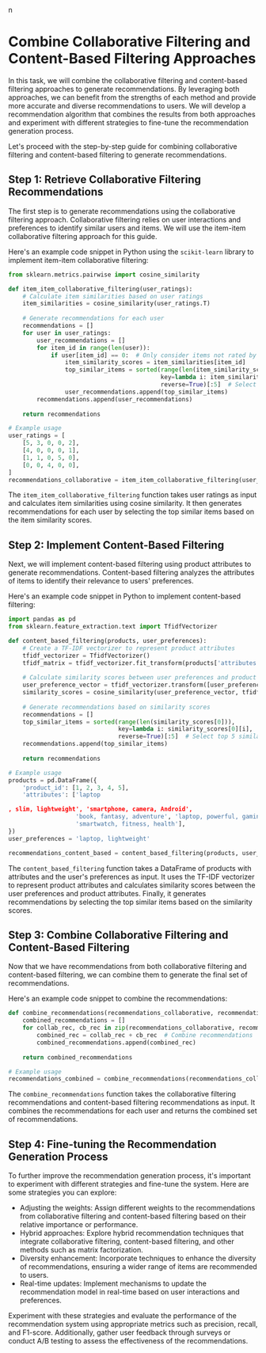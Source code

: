 n

#  Combine Collaborative Filtering and Content-Based Filtering Approaches

In this task, we will combine the collaborative filtering and content-based filtering approaches to generate recommendations. By leveraging both approaches, we can benefit from the strengths of each method and provide more accurate and diverse recommendations to users. We will develop a recommendation algorithm that combines the results from both approaches and experiment with different strategies to fine-tune the recommendation generation process.

Let's proceed with the step-by-step guide for combining collaborative filtering and content-based filtering to generate recommendations.

## Step 1: Retrieve Collaborative Filtering Recommendations

The first step is to generate recommendations using the collaborative filtering approach. Collaborative filtering relies on user interactions and preferences to identify similar users and items. We will use the item-item collaborative filtering approach for this guide.

Here's an example code snippet in Python using the `scikit-learn` library to implement item-item collaborative filtering:

```python
from sklearn.metrics.pairwise import cosine_similarity

def item_item_collaborative_filtering(user_ratings):
    # Calculate item similarities based on user ratings
    item_similarities = cosine_similarity(user_ratings.T)
    
    # Generate recommendations for each user
    recommendations = []
    for user in user_ratings:
        user_recommendations = []
        for item_id in range(len(user)):
            if user[item_id] == 0:  # Only consider items not rated by the user
                item_similarity_scores = item_similarities[item_id]
                top_similar_items = sorted(range(len(item_similarity_scores)),
                                           key=lambda i: item_similarity_scores[i],
                                           reverse=True)[:5]  # Select top 5 similar items
                user_recommendations.append(top_similar_items)
        recommendations.append(user_recommendations)
    
    return recommendations

# Example usage
user_ratings = [
    [5, 3, 0, 0, 2],
    [4, 0, 0, 0, 1],
    [1, 1, 0, 5, 0],
    [0, 0, 4, 0, 0],
]
recommendations_collaborative = item_item_collaborative_filtering(user_ratings)
```

The `item_item_collaborative_filtering` function takes user ratings as input and calculates item similarities using cosine similarity. It then generates recommendations for each user by selecting the top similar items based on the item similarity scores.

## Step 2: Implement Content-Based Filtering

Next, we will implement content-based filtering using product attributes to generate recommendations. Content-based filtering analyzes the attributes of items to identify their relevance to users' preferences.

Here's an example code snippet in Python to implement content-based filtering:

```python
import pandas as pd
from sklearn.feature_extraction.text import TfidfVectorizer

def content_based_filtering(products, user_preferences):
    # Create a TF-IDF vectorizer to represent product attributes
    tfidf_vectorizer = TfidfVectorizer()
    tfidf_matrix = tfidf_vectorizer.fit_transform(products['attributes'])
    
    # Calculate similarity scores between user preferences and product attributes
    user_preference_vector = tfidf_vectorizer.transform([user_preferences])
    similarity_scores = cosine_similarity(user_preference_vector, tfidf_matrix)
    
    # Generate recommendations based on similarity scores
    recommendations = []
    top_similar_items = sorted(range(len(similarity_scores[0])),
                               key=lambda i: similarity_scores[0][i],
                               reverse=True)[:5]  # Select top 5 similar items
    recommendations.append(top_similar_items)
    
    return recommendations

# Example usage
products = pd.DataFrame({
    'product_id': [1, 2, 3, 4, 5],
    'attributes': ['laptop

, slim, lightweight', 'smartphone, camera, Android',
                   'book, fantasy, adventure', 'laptop, powerful, gaming',
                   'smartwatch, fitness, health'],
})
user_preferences = 'laptop, lightweight'

recommendations_content_based = content_based_filtering(products, user_preferences)
```

The `content_based_filtering` function takes a DataFrame of products with attributes and the user's preferences as input. It uses the TF-IDF vectorizer to represent product attributes and calculates similarity scores between the user preferences and product attributes. Finally, it generates recommendations by selecting the top similar items based on the similarity scores.

## Step 3: Combine Collaborative Filtering and Content-Based Filtering

Now that we have recommendations from both collaborative filtering and content-based filtering, we can combine them to generate the final set of recommendations.

Here's an example code snippet to combine the recommendations:

```python
def combine_recommendations(recommendations_collaborative, recommendations_content_based):
    combined_recommendations = []
    for collab_rec, cb_rec in zip(recommendations_collaborative, recommendations_content_based):
        combined_rec = collab_rec + cb_rec  # Combine recommendations
        combined_recommendations.append(combined_rec)
    
    return combined_recommendations

# Example usage
recommendations_combined = combine_recommendations(recommendations_collaborative, recommendations_content_based)
```

The `combine_recommendations` function takes the collaborative filtering recommendations and content-based filtering recommendations as input. It combines the recommendations for each user and returns the combined set of recommendations.

## Step 4: Fine-tuning the Recommendation Generation Process

To further improve the recommendation generation process, it's important to experiment with different strategies and fine-tune the system. Here are some strategies you can explore:

- Adjusting the weights: Assign different weights to the recommendations from collaborative filtering and content-based filtering based on their relative importance or performance.
- Hybrid approaches: Explore hybrid recommendation techniques that integrate collaborative filtering, content-based filtering, and other methods such as matrix factorization.
- Diversity enhancement: Incorporate techniques to enhance the diversity of recommendations, ensuring a wider range of items are recommended to users.
- Real-time updates: Implement mechanisms to update the recommendation model in real-time based on user interactions and preferences.

Experiment with these strategies and evaluate the performance of the recommendation system using appropriate metrics such as precision, recall, and F1-score. Additionally, gather user feedback through surveys or conduct A/B testing to assess the effectiveness of the recommendations.

